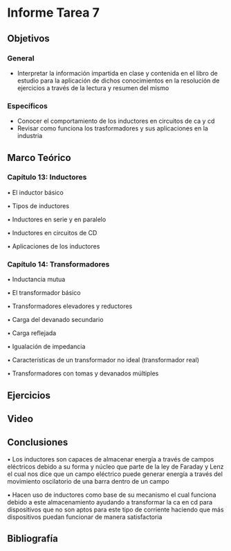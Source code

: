 # Informe Tarea 7
## Objetivos

### General
- Interpretar la información impartida en clase y contenida en el libro de estudio para la aplicación de dichos conocimientos en la resolución de ejercicios a través de la lectura y resumen del mismo 
### Específicos
-	Conocer el comportamiento de los inductores en circuitos de ca y cd
-	Revisar como funciona los trasformadores y sus aplicaciones en la industria

## Marco Teórico

### Capítulo 13: Inductores

•	El inductor básico

•	Tipos de inductores

•	Inductores en serie y en paralelo

•	Inductores en circuitos de CD

•	Aplicaciones de los inductores

### Capítulo 14: Transformadores

•	Inductancia mutua

•	El transformador básico

•	Transformadores elevadores y reductores

•	Carga del devanado secundario

•	Carga reflejada

•	Igualación de impedancia

•	Características de un transformador no ideal (transformador real)

•	Transformadores con tomas y devanados múltiples


## Ejercicios
## Video
## Conclusiones

•	Los inductores son capaces de almacenar energía a través de campos eléctricos debido a su forma y núcleo que parte de la ley de Faraday y Lenz el cual nos dice que un campo eléctrico puede generar energía a través del movimiento oscilatorio de una barra dentro de un campo 

•	Hacen uso de inductores como base de su mecanismo el cual funciona debido a este almacenamiento ayudando a transformar la ca en cd para dispositivos que no son aptos para este tipo de corriente haciendo que más dispositivos puedan funcionar de manera satisfactoria

## Bibliografía
